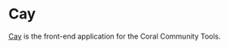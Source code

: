 # Cay

[Cay](https://github.com/coralproject/cay) is the front-end application for the Coral Community Tools.
